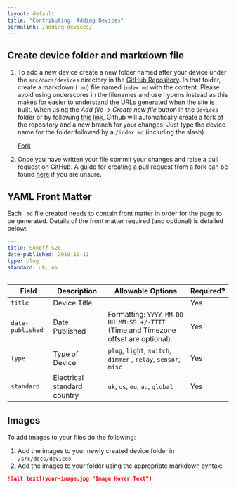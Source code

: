 ```yaml
---
layout: default
title: "Contributing: Adding Devices"
permalink: /adding-devices/
---
```


## Create device folder and markdown file

1. To add a new device create a new folder named after your device under the `src/docs/devices` directory in the [GitHub Repository](https://github.com/esphome-devices/esphome-devices). In that folder, create a markdown (`.md`) file named `index.md` with the content. Please avoid using underscores in the filenames and use hypens instead as this makes for easier to understand the URLs generated when the site is built. When using the _Add file_ -> _Create new file_ button in the `Devices` folder or by following [this link](https://github.com/esphome-devices/esphome-devices/new/main/src/docs/devices), Github will automatically create a fork of the repository and a new branch for your changes. Just type the device name for the folder followed by a `/index.md` (including the slash).

   <script async defer src="https://buttons.github.io/buttons.js"></script>

   <a class="github-button" href="https://github.com/esphome-devices/esphome-devices/fork" data-icon="octicon-repo-forked" data-size="large" data-show-count="true" aria-label="Fork esphome-devices/esphome-devices on GitHub">Fork</a>

2. Once you have written your file commit your changes and raise a pull request on GitHub. A guide for creating a pull request from a fork can be found [here](https://help.github.com/en/articles/creating-a-pull-request-from-a-fork) if you are unsure.

## YAML Front Matter

Each `.md` file created needs to contain front matter in order for the page to be generated. Details of the front matter required (and optional) is detailed below:

```yaml
---
title: Sonoff S20
date-published: 2019-10-11
type: plug
standard: uk, us
---
```

| Field            | Description                 | Allowable Options                                                                 | Required? |
| ---------------- | --------------------------- | --------------------------------------------------------------------------------- | --------- |
| `title`          | Device Title                |                                                                                   | Yes       |
| `date-published` | Date Published              | Formatting: `YYYY-MM-DD HH:MM:SS +/-TTTT` (Time and Timezone offset are optional) | Yes       |
| `type`           | Type of Device              | `plug`, `light`, `switch`, `dimmer` , `relay`, `sensor`, `misc`                   | Yes       |
| `standard`       | Electrical standard country | `uk`, `us`, `eu`, `au`, `global`                                                  | Yes       |

## Images

To add images to your files do the following:

1. Add the images to your newly created device folder in `/src/docs/devices`
2. Add the images to your folder using the appropriate markdown syntax:

```md
![alt text](your-image.jpg "Image Hover Text")
```
